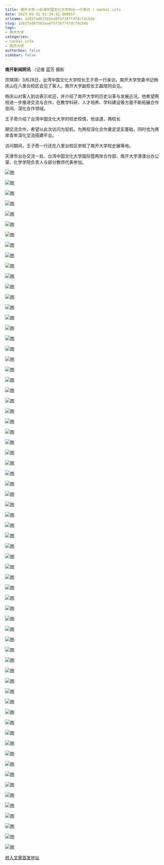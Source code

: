 ```yaml
---
title: 南开大学->台湾中国文化大学校长一行来访 | nankai.info
date: 2023-03-31 01:34:42.900657
urlname: 1d937ad07502ea8f5f38ff47dcf4cb4b
slug: 1d937ad07502ea8f5f38ff47dcf4cb4b
tags: 
- 南开大学
categories:
- nankai.info
- 南开大学
authorbox: false
sidebar: false
---
```

**南开新闻网讯** （记者 蓝芳 摄影

宗琪琪）3月28日，台湾中国文化大学校长王子奇一行来访，南开大学党委书记杨庆山在八里台校区会见了客人。南开大学副校长王磊陪同会见。

杨庆山对客人到访表示欢迎，并介绍了南开大学的历史沿革与发展近况。他希望两校进一步推进交流与合作，在教学科研、人才培养、学科建设等方面不断拓展合作空间、深化合作领域。

王子奇介绍了台湾中国文化大学的校史校情，他谈道，两校长
<!--more-->
期交流合作，希望以此次访问为契机，为两校深化合作奠定坚实基础，同时也为两岸青年深化交流搭建平台。

访问期间，王子奇一行还在八里台校区参观了南开大学校史展等地。

天津市台办交流一处、台湾中国文化大学国际暨两岸合作部、南开大学港澳台办公室、化学学院负责人与部分教师代表参加。

![图](http://news.nankai.edu.cn/ywsd/system/2023/03/29/g)

![图](http://news.nankai.edu.cn/ywsd/system/2023/03/29/p)

![图](http://news.nankai.edu.cn/ywsd/system/2023/03/29/j)

![图](http://news.nankai.edu.cn/ywsd/system/2023/03/29/)

![图](http://news.nankai.edu.cn/ywsd/system/2023/03/29/c)

![图](http://news.nankai.edu.cn/ywsd/system/2023/03/29/7)

![图](http://news.nankai.edu.cn/ywsd/system/2023/03/29/8)

![图](http://news.nankai.edu.cn/ywsd/system/2023/03/29/b)

![图](http://news.nankai.edu.cn/ywsd/system/2023/03/29/6)

![图](http://news.nankai.edu.cn/ywsd/system/2023/03/29/7)

![图](http://news.nankai.edu.cn/ywsd/system/2023/03/29/c)

![图](http://news.nankai.edu.cn/ywsd/system/2023/03/29/7)

![图](http://news.nankai.edu.cn/ywsd/system/2023/03/29/_)

![图](http://news.nankai.edu.cn/ywsd/system/2023/03/29/2)

![图](http://news.nankai.edu.cn/ywsd/system/2023/03/29/6)

![图](http://news.nankai.edu.cn/ywsd/system/2023/03/29/8)

![图](http://news.nankai.edu.cn/ywsd/system/2023/03/29/0)

![图](http://news.nankai.edu.cn/ywsd/system/2023/03/29/5)

![图](http://news.nankai.edu.cn/ywsd/system/2023/03/29/0)

![图](http://news.nankai.edu.cn/ywsd/system/2023/03/29/0)

![图](http://news.nankai.edu.cn/ywsd/system/2023/03/29/0)

![图](http://news.nankai.edu.cn/ywsd/system/2023/03/29/3)

![图](http://news.nankai.edu.cn/ywsd/system/2023/03/29/0)

![图](http://news.nankai.edu.cn/ywsd/system/2023/03/29/0)

![图](http://news.nankai.edu.cn/)

![图](http://news.nankai.edu.cn/ywsd/system/2023/03/29/8)

![图](http://news.nankai.edu.cn/ywsd/system/2023/03/29/0)

![图](http://news.nankai.edu.cn/ywsd/system/2023/03/29/5)

![图](http://news.nankai.edu.cn/)

![图](http://news.nankai.edu.cn/ywsd/system/2023/03/29/0)

![图](http://news.nankai.edu.cn/ywsd/system/2023/03/29/0)

![图](http://news.nankai.edu.cn/ywsd/system/2023/03/29/0)

![图](http://news.nankai.edu.cn/)

![图](http://news.nankai.edu.cn/ywsd/system/2023/03/29/3)

![图](http://news.nankai.edu.cn/ywsd/system/2023/03/29/0)

![图](http://news.nankai.edu.cn/ywsd/system/2023/03/29/0)

![图](http://news.nankai.edu.cn/)

![图](http://news.nankai.edu.cn/ywsd/system/2023/03/29/c)

![图](http://news.nankai.edu.cn/ywsd/system/2023/03/29/i)

![图](http://news.nankai.edu.cn/ywsd/system/2023/03/29/p)

![图](http://news.nankai.edu.cn/)

![图](http://news.nankai.edu.cn/ywsd/system/2023/03/29/n)

![图](http://news.nankai.edu.cn/ywsd/system/2023/03/29/c)

![图](http://news.nankai.edu.cn/ywsd/system/2023/03/29/)

![图](http://news.nankai.edu.cn/ywsd/system/2023/03/29/u)

![图](http://news.nankai.edu.cn/ywsd/system/2023/03/29/d)

![图](http://news.nankai.edu.cn/ywsd/system/2023/03/29/e)

![图](http://news.nankai.edu.cn/ywsd/system/2023/03/29/)

![图](http://news.nankai.edu.cn/ywsd/system/2023/03/29/i)

![图](http://news.nankai.edu.cn/ywsd/system/2023/03/29/a)

![图](http://news.nankai.edu.cn/ywsd/system/2023/03/29/k)

![图](http://news.nankai.edu.cn/ywsd/system/2023/03/29/n)

![图](http://news.nankai.edu.cn/ywsd/system/2023/03/29/a)

![图](http://news.nankai.edu.cn/ywsd/system/2023/03/29/n)

![图](http://news.nankai.edu.cn/ywsd/system/2023/03/29/)

![图](http://news.nankai.edu.cn/ywsd/system/2023/03/29/s)

![图](http://news.nankai.edu.cn/ywsd/system/2023/03/29/w)

![图](http://news.nankai.edu.cn/ywsd/system/2023/03/29/e)

![图](http://news.nankai.edu.cn/ywsd/system/2023/03/29/n)

![图](http://news.nankai.edu.cn/)

![图](http://news.nankai.edu.cn/)

![图](http://news.nankai.edu.cn/ywsd/system/2023/03/29/:)

![图](http://news.nankai.edu.cn/ywsd/system/2023/03/29/p)

![图](http://news.nankai.edu.cn/ywsd/system/2023/03/29/t)

![图](http://news.nankai.edu.cn/ywsd/system/2023/03/29/t)

![图](http://news.nankai.edu.cn/ywsd/system/2023/03/29/h)

[转入文章首发地址](http://news.nankai.edu.cn/ywsd/system/2023/03/29/030055139.shtml)